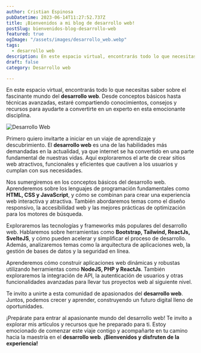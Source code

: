 ```yaml
---
author: Cristian Espinosa
pubDatetime: 2023-06-14T11:27:52.737Z
title: ¡Bienvenidos a mi blog de desarrollo web!
postSlug: bienvenidos-blog-desarrollo-web
featured: true
ogImage: "/assets/images/desarrollo_web.webp"
tags:
  - desarrollo web
description: En este espacio virtual, encontrarás todo lo que necesitas saber sobre el fascinante mundo del desarrollo web.
draft: false
category: Desarrollo web

---
```


En este espacio virtual, encontrarás todo lo que necesitas saber sobre el fascinante mundo del **desarrollo web**. Desde conceptos básicos hasta técnicas avanzadas, estaré compartiendo conocimientos, consejos y recursos para ayudarte a convertirte en un experto en esta emocionante disciplina.

![Desarrollo Web](/assets/images/desarrollo_web.webp)

Primero quiero invitarte a iniciar en un viaje de aprendizaje y descubrimiento. El **desarrollo web** es una de las habilidades más demandadas en la actualidad, ya que internet se ha convertido en una parte fundamental de nuestras vidas. Aquí exploraremos el arte de crear sitios web atractivos, funcionales y eficientes que cautiven a los usuarios y cumplan con sus necesidades.

Nos sumergiremos en los conceptos básicos del desarrollo web. Aprenderemos sobre los lenguajes de programación fundamentales como **HTML, CSS y JavaScript**, y cómo se combinan para crear una experiencia web interactiva y atractiva. También abordaremos temas como el diseño responsivo, la accesibilidad web y las mejores prácticas de optimización para los motores de búsqueda.

Exploraremos las tecnologías y frameworks más populares del desarrollo web. Hablaremos sobre herramientas como **Bootstrap, Tailwind, ReactJs, SvelteJS**, y cómo pueden acelerar y simplificar el proceso de desarrollo. Además, analizaremos temas como la arquitectura de aplicaciones web, la gestión de bases de datos y la seguridad en línea.

Aprenderemos cómo construir aplicaciones web dinámicas y robustas utilizando herramientas como **NodeJS, PHP y ReactJs**. También exploraremos la integración de API, la autenticación de usuarios y otras funcionalidades avanzadas para llevar tus proyectos web al siguiente nivel.

Te invito a unirte a esta comunidad de apasionados del **desarrollo web**. Juntos, podemos crecer y aprender, construyendo un futuro digital lleno de oportunidades.

¡Prepárate para entrar al apasionante mundo del desarrollo web! Te invito a explorar mis artículos y recursos que he preparado para ti. Estoy emocionado de comenzar este viaje contigo y acompañarte en tu camino hacia la maestría en el **desarrollo web**. **¡Bienvenidos y disfruten de la experiencia!**
